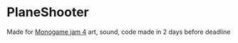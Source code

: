 # PlaneShooter
Made for [Monogame jam 4](https://itch.io/jam/monogamejam4/entries)
art, sound, code made in 2 days before deadline
